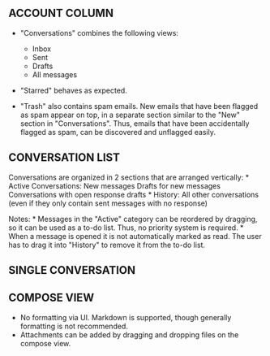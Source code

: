ACCOUNT COLUMN
--------------

* "Conversations" combines the following views:
	* Inbox
	* Sent
	* Drafts
	* All messages
  	
* "Starred" behaves as expected.

* "Trash" also contains spam emails. New emails that have been flagged as spam appear on top, in a separate section similar to the "New" section in "Conversations". Thus, emails that have been accidentally flagged as spam, can be discovered and unflagged easily.

CONVERSATION LIST
-----------------

Conversations are organized in 2 sections that are arranged vertically:
  	* Active Conversations:
  		New messages
  		Drafts for new messages
  		Conversations with open response drafts
  	* History:
  		All other conversations (even if they only contain sent messages with no response)
  
Notes:
  	* Messages in the "Active" category can be reordered by dragging, so it can be used as a to-do list. Thus, no priority system is required.
  	* When a message is opened it is not automatically marked as read. The user has to drag it into "History" to remove it from the to-do list.


SINGLE CONVERSATION
-------------------



COMPOSE VIEW
------------

* No formatting via UI. Markdown is supported, though generally formatting is not recommended.
* Attachments can be added by dragging and dropping files on the compose view.
